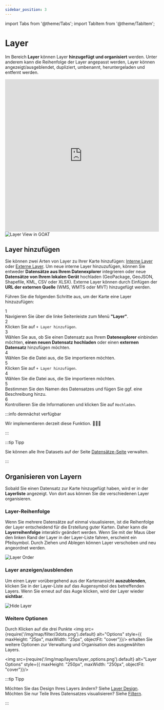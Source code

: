 ```yaml
---
sidebar_position: 3
---
```



import Tabs from '@theme/Tabs';
import TabItem from '@theme/TabItem';


# Layer

Im Bereich **Layer** können Layer **hinzugefügt und organisiert** werden. Unter anderem kann die Reihenfolge der Layer angepasst werden, Layer können angezeigt/ausgeblendet, dupliziert, umbenannt, heruntergeladen und entfernt werden.

<iframe width="100%" height="500" src="https://youtu.be/c_EoWW7HJVU" title="YouTube video player" frameborder="0" allow="accelerometer; autoplay; clipboard-write; encrypted-media; gyroscope; picture-in-picture; web-share" referrerpolicy="strict-origin-when-cross-origin" allowfullscreen></iframe>

<div style={{ display: 'flex', flexDirection: 'column', alignItems: 'center' }}>
  <img src={require('/img/map/layers/overview.png').default} alt="Layer View in GOAT" style={{ maxHeight: "auto", maxWidth: "auto", objectFit: "cover"}}/>
</div> 

## Layer hinzufügen

Sie können zwei Arten von Layer zu Ihrer Karte hinzufügen: [Interne Layer](../data/dataset_types) oder [Externe Layer](../data/dataset_types). Um neue interne Layer hinzuzufügen, können Sie entweder **Datensätze aus Ihrem Datenexplorer** integrieren oder neue **Datensätze von Ihrem lokalen Gerät** hochladen (GeoPackage, GeoJSON, Shapefile, KML, CSV oder XLSX). Externe Layer können durch Einfügen der **URL der externen Quelle** (WMS, WMTS oder MVT) hinzugefügt werden. 

Führen Sie die folgenden Schritte aus, um der Karte eine Layer hinzuzufügen: 

<div class="step">
  <div class="step-number">1</div>
  <div class="content">Navigieren Sie über die linke Seitenleiste zum Menü <b>"Layer"</b>.</div>
</div>

<div class="step">
  <div class="step-number">2</div>
  <div class="content">Klicken Sie auf <code>+ Layer hinzufügen</code>. </div>
</div>

<div class="step">
  <div class="step-number">3</div>
  <div class="content">Wählen Sie aus, ob Sie einen Datensatz aus Ihrem  <b>Datenexplorer</b> einbinden möchten,  <b>einen neuen Datensatz hochladen</b> oder einen <b>externen Datensatz</b> hinzufügen möchten.</div>
</div>

<Tabs>
  <TabItem value="Dataset Explorer" label="Datensatz-Explorer" default className="tabItemBox">


<div class="step">
  <div class="step-number">4</div>
  <div class="content">Wählen Sie die Datei aus, die Sie importieren möchten.</div>
</div>

<div class="step">
  <div class="step-number">5</div>
  <div class="content">Klicken Sie auf <code>+ Layer hinzufügen</code>.</div>
</div>


</TabItem>
<TabItem value="Dataset Upload" label="Datensatz-Upload" className="tabItemBox">


<div class="step">
  <div class="step-number">4</div>
  <div class="content">Wählen Sie die Datei aus, die Sie importieren möchten.</div>
</div>

<div class="step">
  <div class="step-number">5</div>
  <div class="content">Bestimmen Sie den Namen des Datensatzes und fügen Sie ggf. eine Beschreibung hinzu.</div>
</div>

<div class="step">
  <div class="step-number">6</div>
  <div class="content">Kontrollieren Sie die Informationen und klicken Sie auf <code>Hochladen</code>.</div>
</div>

  </TabItem>
  <TabItem value="Dataset External" label="Katalog-Explorer" className="tabItemBox">

:::info demnächst verfügbar

Wir implementieren derzeit diese Funktion.  🧑🏻‍💻

:::


  </TabItem>
</Tabs>

:::tip Tipp

 Sie können alle Ihre Datasets auf der Seite [Datensätze-Seite](../workspace/datasets) verwalten. 

:::

## Organisieren von Layern

Sobald Sie einen Datensatz zur Karte hinzugefügt haben, wird er in der **Layerliste** angezeigt. Von dort aus können Sie die verschiedenen Layer organisieren.

### Layer-Reihenfolge

Wenn Sie mehrere Datensätze auf einmal visualisieren, ist die Reihenfolge der Layer entscheidend für die Erstellung guter Karten. Daher kann die **Layerreihenfolge** interaktiv geändert werden.
Wenn Sie mit der Maus über den linken Rand der Layer in der Layer-Liste fahren, erscheint ein Pfeilsymbol. Durch Ziehen und Ablegen können Layer verschoben und neu angeordnet werden. 

<div style={{ display: 'flex', flexDirection: 'column', alignItems: 'center'}}>
  <img src={require('/img/map/layers/layer_order.gif').default} alt="Layer Order" style={{ maxHeight: "600px", maxWidth: "600px", objectFit: "cover"}}/>
</div> 

### Layer anzeigen/ausblenden

Um einen Layer vorübergehend aus der Kartenansicht **auszublenden**, klicken Sie in der Layer-Liste auf das Augensymbol des betreffenden Layers. Wenn Sie erneut auf das Auge klicken, wird der Layer wieder **sichtbar**.

<div style={{ display: 'flex', flexDirection: 'column', alignItems: 'center'}}>
  <img src={require('/img/map/layers/hide_layers.gif').default} alt="Hide Layer" style={{ maxHeight: "600px", maxWidth: "600px", objectFit: "cover"}}/>
</div> 

### Weitere Optionen

Durch Klicken auf die drei Punkte <img src={require('/img/map/filter/3dots.png').default} alt="Options" style={{ maxHeight: "25px", maxWidth: "25px", objectFit: "cover"}}/> erhalten Sie weitere Optionen zur Verwaltung und Organisation des ausgewählten Layers.


<img src={require('/img/map/layers/layer_options.png').default} alt="Layer Options" style={{ maxHeight: "250px", maxWidth: "250px", objectFit: "cover"}}/> 


:::tip Tipp

Möchten Sie das Design Ihres Layers ändern? Siehe [Layer Design](../category/layer-styling).  
Möchten Sie nur Teile Ihres Datensatzes visualisieren? Siehe [Filtern](../map/filter). 

:::